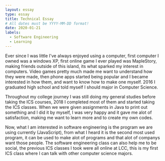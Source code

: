```yaml
---
layout: essay
type: essay
title: Technical Essay
# All dates must be YYYY-MM-DD format!
date: 2020-01-21
labels:
  - Software Engineering
  - Learning
---
```




Ever since I was little I've always enjoyed using a computer, first computer I owned was a windows XP, first online game I ever played was MapleStory, making friends outside of this island, its what sparked my interest in computers. Video games pretty much made me want to understand how they were made, then phone apps started being popular and I became interested in how them, and want to know how to make one myself. 2016 I graduated high school and told myself I should major in Computer Science.




Throughout my college journey I was still doing my general studies before taking the ICS courses, 2018 I completed most of them and started taking the ICS classes. When we were given assignments in Java to print out something and I did it by myself, I was very happy and it gave me alot of satisfaction, making me want to learn more and to create my own codes.



Now, what I am interested in software engineering is the program we are using currently (JavaScript), from what I heard it is the second most used program, it can be used to make alot of programs and that alot of companys want those people. The software engineering class can also help me to be social, the previous ICS classes I took were all online at LCC, this is my first ICS class where I can talk with other computer science majors.

